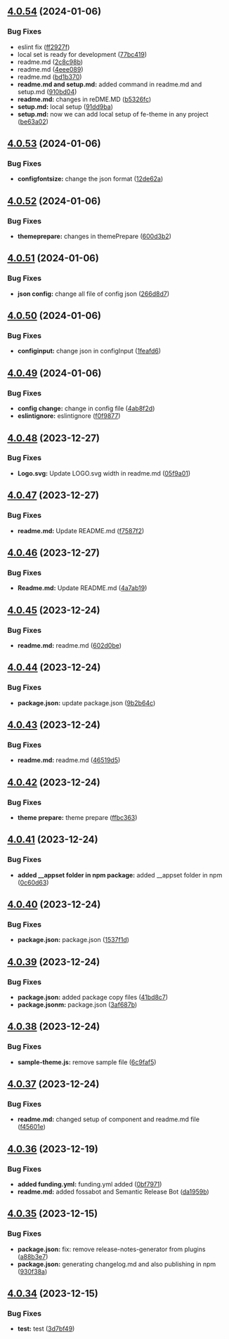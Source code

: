 ## [4.0.54](https://github.com/opensrc0/fe-theme/compare/v4.0.53...v4.0.54) (2024-01-06)


### Bug Fixes

* eslint fix ([ff2927f](https://github.com/opensrc0/fe-theme/commit/ff2927fbe5b2671eb0e604285f7f8a45c5814bbc))
* local set is ready for development ([77bc419](https://github.com/opensrc0/fe-theme/commit/77bc4192f3c57bf4551eb741e1db2ba67f7818e3))
* readme.md ([2c8c98b](https://github.com/opensrc0/fe-theme/commit/2c8c98b87bbdbe7f84723c5302c451819d2ed3c2))
* readme.md ([4eee089](https://github.com/opensrc0/fe-theme/commit/4eee089d99b186089c23f856267dbde9f374c6ac))
* readme.md ([bd1b370](https://github.com/opensrc0/fe-theme/commit/bd1b370e49bc9d1aca24f869d70cfb3d513d8c04))
* **readme.md and setup.md:** added command in readme.md and setup.md ([910bd04](https://github.com/opensrc0/fe-theme/commit/910bd045a8b269c0c2143fd44867d771294a039c))
* **readme.md:** changes in reDME.MD ([b5326fc](https://github.com/opensrc0/fe-theme/commit/b5326fce019aaade52c10a467b467b5ab870ce55))
* **setup.md:** local setup ([91dd9ba](https://github.com/opensrc0/fe-theme/commit/91dd9ba9546d89b3652884a3da0f485ec3f1641c))
* **setup.md:** now we can add local setup of fe-theme in any project ([be63a02](https://github.com/opensrc0/fe-theme/commit/be63a02c4f1c8308e7aa60300993003fde686e23))

## [4.0.53](https://github.com/opensrc0/fe-theme/compare/v4.0.52...v4.0.53) (2024-01-06)


### Bug Fixes

* **configfontsize:** change the json format ([12de62a](https://github.com/opensrc0/fe-theme/commit/12de62a544cb93381b627e7e63eb59f8db12ba59))

## [4.0.52](https://github.com/opensrc0/fe-theme/compare/v4.0.51...v4.0.52) (2024-01-06)


### Bug Fixes

* **themeprepare:** changes in themePrepare ([600d3b2](https://github.com/opensrc0/fe-theme/commit/600d3b2f492e3b99b86be39093e3719e39fcc14c))

## [4.0.51](https://github.com/opensrc0/fe-theme/compare/v4.0.50...v4.0.51) (2024-01-06)


### Bug Fixes

* **json config:** change all file of config json ([266d8d7](https://github.com/opensrc0/fe-theme/commit/266d8d723b3b078e02435b6126cc072934bff56c))

## [4.0.50](https://github.com/opensrc0/fe-theme/compare/v4.0.49...v4.0.50) (2024-01-06)


### Bug Fixes

* **configinput:** change json in configInput ([1feafd6](https://github.com/opensrc0/fe-theme/commit/1feafd634bfdb3056f2402f1f9c6cebca9a8d5a5))

## [4.0.49](https://github.com/opensrc0/fe-theme/compare/v4.0.48...v4.0.49) (2024-01-06)


### Bug Fixes

* **config change:** change in config file ([4ab8f2d](https://github.com/opensrc0/fe-theme/commit/4ab8f2d89f0869b9e0aa89cd932978fe0eb5a1a1))
* **eslintignore:** eslintignore ([f0f9877](https://github.com/opensrc0/fe-theme/commit/f0f9877b36f036843995c5c13a22dd1ea2034aee))

## [4.0.48](https://github.com/opensrc0/fe-theme/compare/v4.0.47...v4.0.48) (2023-12-27)


### Bug Fixes

* **Logo.svg:** Update LOGO.svg width in readme.md ([05f9a01](https://github.com/opensrc0/fe-theme/commit/05f9a01cab650531ec4f8ba85a2b27d8d3ed422a))

## [4.0.47](https://github.com/opensrc0/fe-theme/compare/v4.0.46...v4.0.47) (2023-12-27)


### Bug Fixes

* **readme.md:** Update README.md ([f7587f2](https://github.com/opensrc0/fe-theme/commit/f7587f22d28e75a8afa84ef23c52045eb04136ec))

## [4.0.46](https://github.com/opensrc0/fe-theme/compare/v4.0.45...v4.0.46) (2023-12-27)


### Bug Fixes

* **Readme.md:** Update README.md ([4a7ab19](https://github.com/opensrc0/fe-theme/commit/4a7ab1972c3a6e1a17a01ba22257810d962b35c7))

## [4.0.45](https://github.com/opensrc0/fe-theme/compare/v4.0.44...v4.0.45) (2023-12-24)


### Bug Fixes

* **readme.md:** readme.md ([602d0be](https://github.com/opensrc0/fe-theme/commit/602d0beb043f74d8a59e638b8b4423e20820b992))

## [4.0.44](https://github.com/opensrc0/fe-theme/compare/v4.0.43...v4.0.44) (2023-12-24)


### Bug Fixes

* **package.json:** update package.json ([9b2b64c](https://github.com/opensrc0/fe-theme/commit/9b2b64c3d0df31e74f66331e875e740da0edf77a))

## [4.0.43](https://github.com/opensrc0/fe-theme/compare/v4.0.42...v4.0.43) (2023-12-24)


### Bug Fixes

* **readme.md:** readme.md ([46519d5](https://github.com/opensrc0/fe-theme/commit/46519d5005d9ffbd92f721ac444a3097e4f74ee5))

## [4.0.42](https://github.com/opensrc0/fe-theme/compare/v4.0.41...v4.0.42) (2023-12-24)


### Bug Fixes

* **theme prepare:** theme prepare ([ffbc363](https://github.com/opensrc0/fe-theme/commit/ffbc36386870fbd95fea43b6b41ea7cea6c0bea4))

## [4.0.41](https://github.com/opensrc0/fe-theme/compare/v4.0.40...v4.0.41) (2023-12-24)


### Bug Fixes

* **added __appset folder in npm package:** added __appset folder in npm ([0c60d63](https://github.com/opensrc0/fe-theme/commit/0c60d635462c0f9ccea6c5b1b74bedfa754bda10))

## [4.0.40](https://github.com/opensrc0/fe-theme/compare/v4.0.39...v4.0.40) (2023-12-24)


### Bug Fixes

* **package.json:** package.json ([1537f1d](https://github.com/opensrc0/fe-theme/commit/1537f1de846f0389d0eb23fe529a50acb0b6c844))

## [4.0.39](https://github.com/opensrc0/fe-theme/compare/v4.0.38...v4.0.39) (2023-12-24)


### Bug Fixes

* **package.json:** added package copy files ([41bd8c7](https://github.com/opensrc0/fe-theme/commit/41bd8c7a5d605f5f112303422ee0bb9ac640bf60))
* **package.jsonm:** package.json ([3af687b](https://github.com/opensrc0/fe-theme/commit/3af687b484925aec1dc2aedd02a2db03d006acf8))

## [4.0.38](https://github.com/opensrc0/fe-theme/compare/v4.0.37...v4.0.38) (2023-12-24)


### Bug Fixes

* **sample-theme.js:** remove sample file ([6c9faf5](https://github.com/opensrc0/fe-theme/commit/6c9faf5b7692d7602310ca0ef43a72c95872bf2d))

## [4.0.37](https://github.com/opensrc0/fe-theme/compare/v4.0.36...v4.0.37) (2023-12-24)


### Bug Fixes

* **readme.md:** changed setup of component and readme.md file ([f45601e](https://github.com/opensrc0/fe-theme/commit/f45601e5eec98b725a3bf2f48e92c0c95914cf22))

## [4.0.36](https://github.com/opensrc0/fe-theme/compare/v4.0.35...v4.0.36) (2023-12-19)


### Bug Fixes

* **added funding.yml:** funding.yml added ([0bf7971](https://github.com/opensrc0/fe-theme/commit/0bf79716e8fa8edea61e71dcd7bccdeb9ecdc5b2))
* **readme.md:** added fossabot and Semantic Release Bot ([da1959b](https://github.com/opensrc0/fe-theme/commit/da1959b49ed2d05b9c6fe6f9f9704edea68e47dc))

## [4.0.35](https://github.com/opensrc0/fe-theme/compare/v4.0.34...v4.0.35) (2023-12-15)


### Bug Fixes

* **package.json:** fix: remove release-notes-generator from plugins ([a88b3e7](https://github.com/opensrc0/fe-theme/commit/a88b3e7191bd81394fa3933aa48a4a1f0c10fb56))
* **package.json:** generating changelog.md and also publishing in npm ([930f38a](https://github.com/opensrc0/fe-theme/commit/930f38ab940bc703e3afb37373ed31891cf05ae0))

## [4.0.34](https://github.com/opensrc0/fe-theme/compare/v4.0.33...v4.0.34) (2023-12-15)


### Bug Fixes

* **test:** test ([3d7bf49](https://github.com/opensrc0/fe-theme/commit/3d7bf49d663ce203e434ccb57a02952bc451b324))
